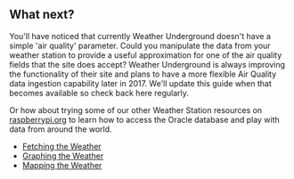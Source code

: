 
## What next?

You'll have noticed that currently Weather Underground doesn't have a simple 'air quality' parameter. Could you manipulate the data from your weather station to provide a useful approximation for one of the air quality fields that the site does accept? Weather Underground is always improving the functionality of their site and plans to have a more flexible Air Quality data ingestion capability later in 2017. We'll update this guide when that becomes available so check back here regularly.

Or how about trying some of our other Weather Station resources on [raspberrypi.org](https://raspberrypi.org) to learn how to access the Oracle database and play with data from around the world.
 - [Fetching the Weather](https://www.raspberrypi.org/learning/fetching-the-weather/)
 - [Graphing the Weather](https://www.raspberrypi.org/learning/graphing-the-weather/)
 - [Mapping the Weather](https://www.raspberrypi.org/learning/mapping-the-weather/)
